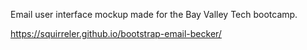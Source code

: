 Email user interface mockup made for the Bay Valley Tech bootcamp. 

https://squirreler.github.io/bootstrap-email-becker/
